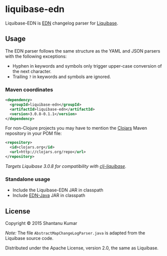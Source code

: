 # liquibase-edn

Liquibase-EDN is [EDN](https://github.com/edn-format/edn) changelog parser for [Liquibase](http://www.liquibase.org/).

## Usage

The EDN parser follows the same structure as the YAML and JSON parsers with the following exceptions:
- Hyphen in keywords and symbols only trigger upper-case conversion of the next character.
- Trailing `?` in keywords and symbols are ignored.

### Maven coordinates

```xml
<dependency>
  <groupId>liquibase-edn</groupId>
  <artifactId>liquibase-edn</artifactId>
  <version>3.0.8-0.1.1</version>
</dependency>
```

For non-Clojure projects you may have to mention the [Clojars](https://clojars.org/) Maven repository in your POM file:

```xml
<repository>
  <id>clojars.org</id>
  <url>http://clojars.org/repo</url>
</repository>
```

_Targets Liquibase 3.0.8 for compatibility with [clj-liquibase](https://github.com/kumarshantanu/clj-liquibase)._

### Standalone usage

- Include the Liquibase-EDN JAR in classpath
- Include [EDN-Java](https://github.com/bpsm/edn-java) JAR in classpath

## License

Copyright © 2015 Shantanu Kumar

_Note:_ The file `AbstractMapChangeLogParser.java` is adapted from the Liquibase source code.

Distributed under the Apache License, version 2.0, the same as Liquibase.
